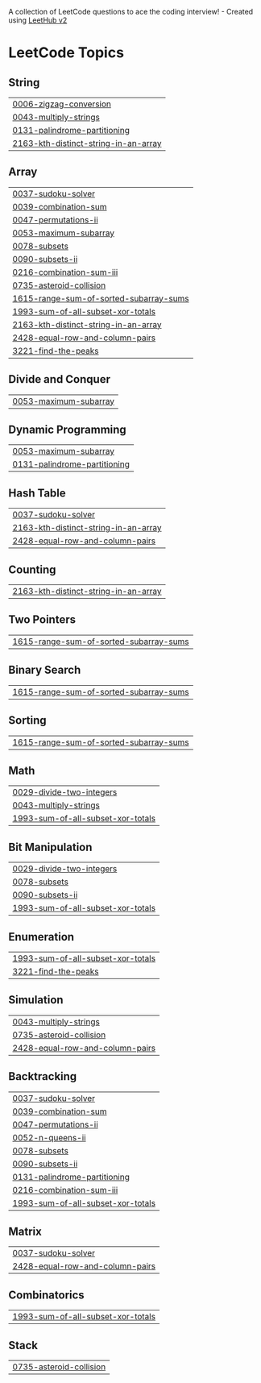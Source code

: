A collection of LeetCode questions to ace the coding interview! - Created using [LeetHub v2](https://github.com/arunbhardwaj/LeetHub-2.0)
<!---LeetCode Topics Start-->
# LeetCode Topics
## String
|  |
| ------- |
| [0006-zigzag-conversion](https://github.com/pranish2004/LeetCode/tree/master/0006-zigzag-conversion) |
| [0043-multiply-strings](https://github.com/pranish2004/LeetCode/tree/master/0043-multiply-strings) |
| [0131-palindrome-partitioning](https://github.com/pranish2004/LeetCode/tree/master/0131-palindrome-partitioning) |
| [2163-kth-distinct-string-in-an-array](https://github.com/pranish2004/LeetCode/tree/master/2163-kth-distinct-string-in-an-array) |
## Array
|  |
| ------- |
| [0037-sudoku-solver](https://github.com/pranish2004/LeetCode/tree/master/0037-sudoku-solver) |
| [0039-combination-sum](https://github.com/pranish2004/LeetCode/tree/master/0039-combination-sum) |
| [0047-permutations-ii](https://github.com/pranish2004/LeetCode/tree/master/0047-permutations-ii) |
| [0053-maximum-subarray](https://github.com/pranish2004/LeetCode/tree/master/0053-maximum-subarray) |
| [0078-subsets](https://github.com/pranish2004/LeetCode/tree/master/0078-subsets) |
| [0090-subsets-ii](https://github.com/pranish2004/LeetCode/tree/master/0090-subsets-ii) |
| [0216-combination-sum-iii](https://github.com/pranish2004/LeetCode/tree/master/0216-combination-sum-iii) |
| [0735-asteroid-collision](https://github.com/pranish2004/LeetCode/tree/master/0735-asteroid-collision) |
| [1615-range-sum-of-sorted-subarray-sums](https://github.com/pranish2004/LeetCode/tree/master/1615-range-sum-of-sorted-subarray-sums) |
| [1993-sum-of-all-subset-xor-totals](https://github.com/pranish2004/LeetCode/tree/master/1993-sum-of-all-subset-xor-totals) |
| [2163-kth-distinct-string-in-an-array](https://github.com/pranish2004/LeetCode/tree/master/2163-kth-distinct-string-in-an-array) |
| [2428-equal-row-and-column-pairs](https://github.com/pranish2004/LeetCode/tree/master/2428-equal-row-and-column-pairs) |
| [3221-find-the-peaks](https://github.com/pranish2004/LeetCode/tree/master/3221-find-the-peaks) |
## Divide and Conquer
|  |
| ------- |
| [0053-maximum-subarray](https://github.com/pranish2004/LeetCode/tree/master/0053-maximum-subarray) |
## Dynamic Programming
|  |
| ------- |
| [0053-maximum-subarray](https://github.com/pranish2004/LeetCode/tree/master/0053-maximum-subarray) |
| [0131-palindrome-partitioning](https://github.com/pranish2004/LeetCode/tree/master/0131-palindrome-partitioning) |
## Hash Table
|  |
| ------- |
| [0037-sudoku-solver](https://github.com/pranish2004/LeetCode/tree/master/0037-sudoku-solver) |
| [2163-kth-distinct-string-in-an-array](https://github.com/pranish2004/LeetCode/tree/master/2163-kth-distinct-string-in-an-array) |
| [2428-equal-row-and-column-pairs](https://github.com/pranish2004/LeetCode/tree/master/2428-equal-row-and-column-pairs) |
## Counting
|  |
| ------- |
| [2163-kth-distinct-string-in-an-array](https://github.com/pranish2004/LeetCode/tree/master/2163-kth-distinct-string-in-an-array) |
## Two Pointers
|  |
| ------- |
| [1615-range-sum-of-sorted-subarray-sums](https://github.com/pranish2004/LeetCode/tree/master/1615-range-sum-of-sorted-subarray-sums) |
## Binary Search
|  |
| ------- |
| [1615-range-sum-of-sorted-subarray-sums](https://github.com/pranish2004/LeetCode/tree/master/1615-range-sum-of-sorted-subarray-sums) |
## Sorting
|  |
| ------- |
| [1615-range-sum-of-sorted-subarray-sums](https://github.com/pranish2004/LeetCode/tree/master/1615-range-sum-of-sorted-subarray-sums) |
## Math
|  |
| ------- |
| [0029-divide-two-integers](https://github.com/pranish2004/LeetCode/tree/master/0029-divide-two-integers) |
| [0043-multiply-strings](https://github.com/pranish2004/LeetCode/tree/master/0043-multiply-strings) |
| [1993-sum-of-all-subset-xor-totals](https://github.com/pranish2004/LeetCode/tree/master/1993-sum-of-all-subset-xor-totals) |
## Bit Manipulation
|  |
| ------- |
| [0029-divide-two-integers](https://github.com/pranish2004/LeetCode/tree/master/0029-divide-two-integers) |
| [0078-subsets](https://github.com/pranish2004/LeetCode/tree/master/0078-subsets) |
| [0090-subsets-ii](https://github.com/pranish2004/LeetCode/tree/master/0090-subsets-ii) |
| [1993-sum-of-all-subset-xor-totals](https://github.com/pranish2004/LeetCode/tree/master/1993-sum-of-all-subset-xor-totals) |
## Enumeration
|  |
| ------- |
| [1993-sum-of-all-subset-xor-totals](https://github.com/pranish2004/LeetCode/tree/master/1993-sum-of-all-subset-xor-totals) |
| [3221-find-the-peaks](https://github.com/pranish2004/LeetCode/tree/master/3221-find-the-peaks) |
## Simulation
|  |
| ------- |
| [0043-multiply-strings](https://github.com/pranish2004/LeetCode/tree/master/0043-multiply-strings) |
| [0735-asteroid-collision](https://github.com/pranish2004/LeetCode/tree/master/0735-asteroid-collision) |
| [2428-equal-row-and-column-pairs](https://github.com/pranish2004/LeetCode/tree/master/2428-equal-row-and-column-pairs) |
## Backtracking
|  |
| ------- |
| [0037-sudoku-solver](https://github.com/pranish2004/LeetCode/tree/master/0037-sudoku-solver) |
| [0039-combination-sum](https://github.com/pranish2004/LeetCode/tree/master/0039-combination-sum) |
| [0047-permutations-ii](https://github.com/pranish2004/LeetCode/tree/master/0047-permutations-ii) |
| [0052-n-queens-ii](https://github.com/pranish2004/LeetCode/tree/master/0052-n-queens-ii) |
| [0078-subsets](https://github.com/pranish2004/LeetCode/tree/master/0078-subsets) |
| [0090-subsets-ii](https://github.com/pranish2004/LeetCode/tree/master/0090-subsets-ii) |
| [0131-palindrome-partitioning](https://github.com/pranish2004/LeetCode/tree/master/0131-palindrome-partitioning) |
| [0216-combination-sum-iii](https://github.com/pranish2004/LeetCode/tree/master/0216-combination-sum-iii) |
| [1993-sum-of-all-subset-xor-totals](https://github.com/pranish2004/LeetCode/tree/master/1993-sum-of-all-subset-xor-totals) |
## Matrix
|  |
| ------- |
| [0037-sudoku-solver](https://github.com/pranish2004/LeetCode/tree/master/0037-sudoku-solver) |
| [2428-equal-row-and-column-pairs](https://github.com/pranish2004/LeetCode/tree/master/2428-equal-row-and-column-pairs) |
## Combinatorics
|  |
| ------- |
| [1993-sum-of-all-subset-xor-totals](https://github.com/pranish2004/LeetCode/tree/master/1993-sum-of-all-subset-xor-totals) |
## Stack
|  |
| ------- |
| [0735-asteroid-collision](https://github.com/pranish2004/LeetCode/tree/master/0735-asteroid-collision) |
<!---LeetCode Topics End-->